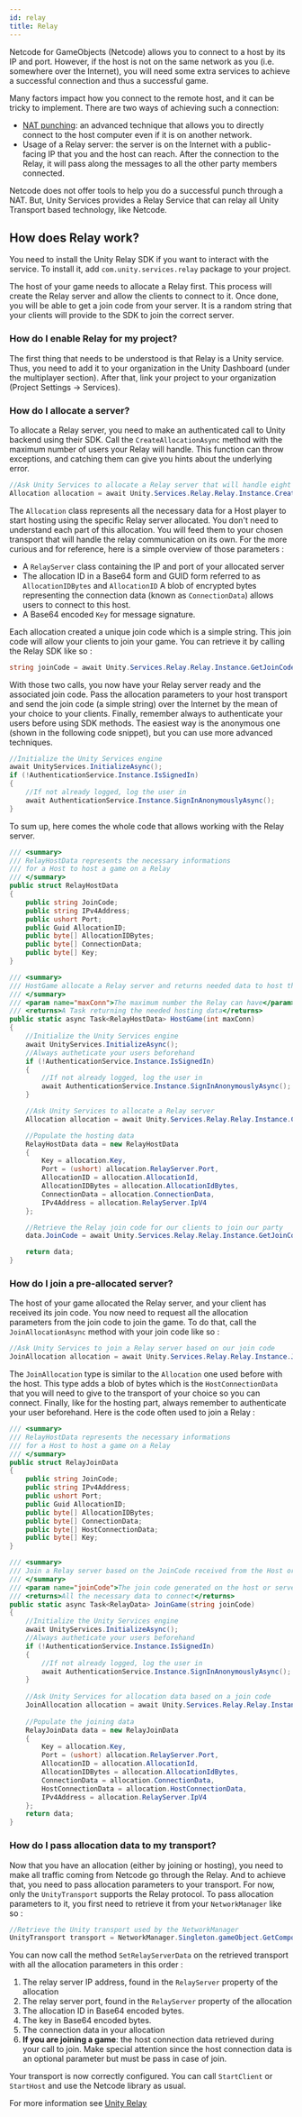 ```yaml
---
id: relay
title: Relay
---
```


Netcode for GameObjects (Netcode) allows you to connect to a host by its IP and port. However, if the host is not on the same network as you (i.e. somewhere over the Internet), you will need some extra services to achieve a successful connection and thus a successful game.

Many factors impact how you connect to the remote host, and it can be tricky to implement. There are two ways of achieving such a connection: 
- [NAT punching](../learn/listenserverhostarchitecture.md#option-c-nat-punchthrough): an advanced technique that allows you to directly connect to the host computer even if it is on another network.  
- Usage of a Relay server: the server is on the Internet with a public-facing IP that you and the host can reach. After the connection to the Relay, it will pass along the messages to all the other party members connected.

Netcode does not offer tools to help you do a successful punch through a NAT. But, Unity Services provides a Relay Service that can relay all Unity Transport based technology, like Netcode.

## How does Relay work?

You need to install the Unity Relay SDK if you want to interact with the service. To install it, add `com.unity.services.relay` package to your project.

The host of your game needs to allocate a Relay first. This process will create the Relay server and allow the clients to connect to it. Once done, you will be able to get a join code from your server. It is a random string that your clients will provide to the SDK to join the correct server.

### How do I enable Relay for my project?

The first thing that needs to be understood is that Relay is a Unity service. Thus, you need to add it to your organization in the Unity Dashboard (under the multiplayer section). After that, link your project to your organization  (Project Settings -> Services). 

### How do I allocate a server?

To allocate a Relay server, you need to make an authenticated call to Unity backend using their SDK. Call the ```CreateAllocationAsync``` method with the maximum number of users your Relay will handle. This function can throw exceptions, and catching them can give you hints about the underlying error.

```csharp
//Ask Unity Services to allocate a Relay server that will handle eight players
Allocation allocation = await Unity.Services.Relay.Relay.Instance.CreateAllocationAsync(8);
```

The `Allocation` class represents all the necessary data for a Host player to start hosting using the specific Relay server allocated. You don't need to understand each part of this allocation. You will feed them to your chosen transport that will handle the relay communication on its own. For the more curious and for reference, here is a simple overview of those parameters :
- A `RelayServer` class containing the IP and port of your allocated server
- The allocation ID in a Base64 form and GUID form referred to as `AllocationIDBytes` and `AllocationID`
A blob of encrypted bytes representing the connection data (known as `ConnectionData`) allows users to connect to this host.
- A Base64 encoded `Key` for message signature.

Each allocation created a unique join code which is a simple string. This join code will allow your clients to join your game. You can retrieve it by calling the Relay SDK like so : 

```csharp
string joinCode = await Unity.Services.Relay.Relay.Instance.GetJoinCodeAsync(allocation.AllocationID);
```

With those two calls, you now have your Relay server ready and the associated join code. Pass the allocation parameters to your host transport and send the join code (a simple string) over the Internet by the mean of your choice to your clients. Finally, remember always to authenticate your users before using SDK methods. The easiest way is the anonymous one (shown in the following code snippet), but you can use more advanced techniques. 

```csharp
//Initialize the Unity Services engine
await UnityServices.InitializeAsync();
if (!AuthenticationService.Instance.IsSignedIn)
{
    //If not already logged, log the user in
    await AuthenticationService.Instance.SignInAnonymouslyAsync();
}
```

To sum up, here comes the whole code that allows working with the Relay server.

```csharp
/// <summary>
/// RelayHostData represents the necessary informations
/// for a Host to host a game on a Relay
/// </summary>
public struct RelayHostData
{
    public string JoinCode;
    public string IPv4Address;
    public ushort Port;
    public Guid AllocationID;
    public byte[] AllocationIDBytes;
    public byte[] ConnectionData;
    public byte[] Key;
}

/// <summary>
/// HostGame allocate a Relay server and returns needed data to host the game
/// </summary>
/// <param name="maxConn">The maximum number the Relay can have</param>
/// <returns>A Task returning the needed hosting data</returns>
public static async Task<RelayHostData> HostGame(int maxConn)
{
    //Initialize the Unity Services engine
    await UnityServices.InitializeAsync();
    //Always autheticate your users beforehand
    if (!AuthenticationService.Instance.IsSignedIn)
    {
        //If not already logged, log the user in
        await AuthenticationService.Instance.SignInAnonymouslyAsync();
    }

    //Ask Unity Services to allocate a Relay server
    Allocation allocation = await Unity.Services.Relay.Relay.Instance.CreateAllocationAsync(maxConn);

    //Populate the hosting data
    RelayHostData data = new RelayHostData
    {
        Key = allocation.Key,
        Port = (ushort) allocation.RelayServer.Port,
        AllocationID = allocation.AllocationId,
        AllocationIDBytes = allocation.AllocationIdBytes,
        ConnectionData = allocation.ConnectionData,
        IPv4Address = allocation.RelayServer.IpV4
    };

    //Retrieve the Relay join code for our clients to join our party
    data.JoinCode = await Unity.Services.Relay.Relay.Instance.GetJoinCodeAsync(data.AllocationID);

    return data;
}
```

### How do I join a pre-allocated server?

The host of your game allocated the Relay server, and your client has received its join code. You now need to request all the allocation parameters from the join code to join the game. To do that, call the `JoinAllocationAsync` method with your join code like so :

```csharp
//Ask Unity Services to join a Relay server based on our join code
JoinAllocation allocation = await Unity.Services.Relay.Relay.Instance.JoinAllocationAsync(joinCode);
```

The `JoinAllocation` type is similar to the `Allocation` one used before with the host. This type adds a blob of bytes which is the `HostConnectionData` that you will need to give to the transport of your choice so you can connect. Finally, like for the hosting part, always remember to authenticate your user beforehand. Here is the code often used to join a Relay : 

```csharp
/// <summary>
/// RelayHostData represents the necessary informations
/// for a Host to host a game on a Relay
/// </summary>
public struct RelayJoinData
{
    public string JoinCode;
    public string IPv4Address;
    public ushort Port;
    public Guid AllocationID;
    public byte[] AllocationIDBytes;
    public byte[] ConnectionData;
    public byte[] HostConnectionData;
    public byte[] Key;
}

/// <summary>
/// Join a Relay server based on the JoinCode received from the Host or Server
/// </summary>
/// <param name="joinCode">The join code generated on the host or server</param>
/// <returns>All the necessary data to connect</returns>
public static async Task<RelayData> JoinGame(string joinCode)
{
    //Initialize the Unity Services engine
    await UnityServices.InitializeAsync();
    //Always autheticate your users beforehand
    if (!AuthenticationService.Instance.IsSignedIn)
    {
        //If not already logged, log the user in
        await AuthenticationService.Instance.SignInAnonymouslyAsync();
    }
    
    //Ask Unity Services for allocation data based on a join code
    JoinAllocation allocation = await Unity.Services.Relay.Relay.Instance.JoinAllocationAsync(joinCode);
    
    //Populate the joining data
    RelayJoinData data = new RelayJoinData
    {
        Key = allocation.Key,
        Port = (ushort) allocation.RelayServer.Port,
        AllocationID = allocation.AllocationId,
        AllocationIDBytes = allocation.AllocationIdBytes,
        ConnectionData = allocation.ConnectionData,
        HostConnectionData = allocation.HostConnectionData,
        IPv4Address = allocation.RelayServer.IpV4
    };
    return data;
}
```

### How do I pass allocation data to my transport?

Now that you have an allocation (either by joining or hosting), you need to make all traffic coming from Netcode go through the Relay. And to achieve that, you need to pass allocation parameters to your transport. For now, only the `UnityTransport` supports the Relay protocol. To pass allocation parameters to it, you first need to retrieve it from your `NetworkManager` like so : 

```csharp
//Retrieve the Unity transport used by the NetworkManager
UnityTransport transport = NetworkManager.Singleton.gameObject.GetComponent<UnityTransport>();
```

You can now call the method `SetRelayServerData` on the retrieved transport with all the allocation parameters in this order : 
1. The relay server IP address, found in the `RelayServer` property of the allocation
2. The relay server port, found in the `RelayServer` property of the allocation
3. The allocation ID in Base64 encoded bytes.
4. The key in Base64 encoded bytes.
5. The connection data in your allocation
6. **If you are joining a game**: the host connection data retrieved during your call to join. Make special attention since the host connection data is an optional parameter but must be pass in case of join.

Your transport is now correctly configured. You can call `StartClient` or `StartHost` and use the Netcode library as usual.


For more information see [Unity Relay](https://docs.unity.com/relay)